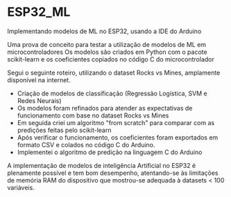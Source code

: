# ESP32_ML
Implementando modelos de ML no ESP32, usando a IDE do Arduino

Uma prova de conceito para testar a utilização de modelos de ML em microcontroladores
Os modelos são criados em Python com o pacote scikit-learn e os coeficientes copiados no código C do microcontrolador

Segui o seguinte roteiro, utilizando o dataset Rocks vs Mines, amplamente disponível na internet.

- Criação de modelos de classificação (Regressão Logística, SVM e Redes Neurais)
- Os modelos foram refinados para atender as expectativas de funcionamento com base no dataset Rocks vs Mines
- Em seguida criei um algoritmo "from scratch" para comparar com as predições feitas pelo scikit-learn
- Após verificar o funcionamento, os coeficientes foram exportados em formato CSV e colados no código C do Arduino.
- Implementei o algoritmo de predição na linguagem C do Arduino

A implementação de modelos de inteligência Artificial no ESP32 é plenamente possível e tem bom desempenho, atentando-se
às limitações de memória RAM do dispositivo que mostrou-se adequada à datasets < 100 variáveis. 
